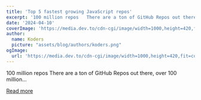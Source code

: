 ```yaml
---
title: 'Top 5 fastest growing JavaScript repos'
excerpt: '100 million repos   There are a ton of GitHub Repos out there, over 100 million...'
date: '2024-04-10'
coverImage: 'https://media.dev.to/cdn-cgi/image/width=1000,height=420,fit=cover,gravity=auto,format=auto/https%3A%2F%2Fdev-to-uploads.s3.amazonaws.com%2Fuploads%2Farticles%2Fbcw8mdm0rmcgjh67yw4s.png'
author:
  name: Koders
  picture: "assets/blog/authors/koders.png"
ogImage:
  url: 'https://media.dev.to/cdn-cgi/image/width=1000,height=420,fit=cover,gravity=auto,format=auto/https%3A%2F%2Fdev-to-uploads.s3.amazonaws.com%2Fuploads%2Farticles%2Fbcw8mdm0rmcgjh67yw4s.png'
---
```


100 million repos   There are a ton of GitHub Repos out there, over 100 million...

[Read more](https://dev.to/wasp/top-5-fastest-growing-javascript-repos-92n)
